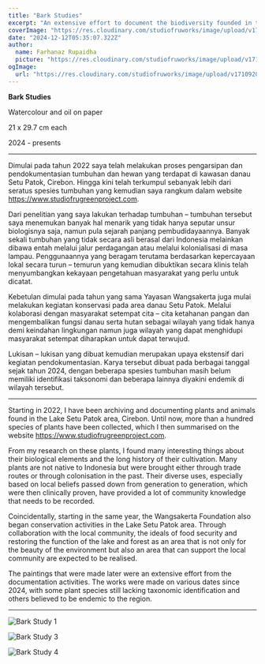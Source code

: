 ```yaml
---
title: "Bark Studies"
excerpt: "An extensive effort to document the biodiversity founded in the Lake Setu Patok conservation area in Cirebon, West Java, Indonesia."
coverImage: "https://res.cloudinary.com/studiofruworks/image/upload/v1742455050/jackplan-user/ohsvbwmbiuopjk1hy0ez.jpg"
date: "2024-12-12T05:35:07.322Z"
author:
  name: Farhanaz Rupaidha
  picture: "https://res.cloudinary.com/studiofruworks/image/upload/v1710832241/jackplan-user/e6fmykbxfqftmylyldhg.jpg"
ogImage:
  url: "https://res.cloudinary.com/studiofruworks/image/upload/v1710920420/jackplan-user/bdl8jghrq7mk3epp85fg.jpg"
---
```

**Bark Studies**


Watercolour and oil on paper

21 x 29.7 cm each

2024 - presents

* * * * *

Dimulai pada tahun 2022 saya telah melakukan proses pengarsipan dan pendokumentasian tumbuhan dan hewan yang terdapat di kawasan danau Setu Patok, Cirebon. Hingga kini telah terkumpul sebanyak lebih dari seratus spesies tumbuhan yang kemudian saya rangkum dalam website https://www.studiofrugreenproject.com. 

Dari penelitian yang saya lakukan terhadap tumbuhan – tumbuhan tersebut saya menemukan banyak hal menarik yang tidak hanya seputar unsur biologisnya saja, namun pula sejarah panjang pembudidayaannya. Banyak sekali tumbuhan yang tidak secara asli berasal dari Indonesia melainkan dibawa entah melalui jalur perdagangan atau melalui kolonialisasi di masa lampau. Penggunaannya yang beragam terutama berdasarkan kepercayaan lokal secara turun – temurun yang kemudian dibuktikan secara klinis telah menyumbangkan kekayaan pengetahuan masyarakat yang perlu untuk dicatat.

Kebetulan dimulai pada tahun yang sama Yayasan Wangsakerta juga mulai melakukan kegiatan konservasi pada area danau Setu Patok. Melalui kolaborasi dengan masyarakat setempat cita – cita ketahanan pangan dan mengembalikan fungsi danau serta hutan sebagai wilayah yang tidak hanya demi keindahan lingkungan namun juga wilayah yang dapat menghidupi masyarakat setempat diharapkan untuk dapat terwujud. 
  
Lukisan – lukisan yang dibuat kemudian merupakan upaya ekstensif dari kegiatan pendokumentasian. Karya tersebut dibuat pada berbagai tanggal sejak tahun 2024, dengan beberapa spesies tumbuhan masih belum memiliki identifikasi taksonomi dan beberapa lainnya diyakini endemik di wilayah tersebut.

------

Starting in 2022, I have been archiving and documenting plants and animals found in the Lake Setu Patok area, Cirebon. Until now, more than a hundred species of plants have been collected, which I then summarised on the website https://www.studiofrugreenproject.com.

From my research on these plants, I found many interesting things about their biological elements and the long history of their cultivation. Many plants are not native to Indonesia but were brought either through trade routes or through colonisation in the past. Their diverse uses, especially based on local beliefs passed down from generation to generation, which were then clinically proven, have provided a lot of community knowledge that needs to be recorded.

Coincidentally, starting in the same year, the Wangsakerta Foundation also began conservation activities in the Lake Setu Patok area. Through collaboration with the local community, the ideals of food security and restoring the function of the lake and forest as an area that is not only for the beauty of the environment but also an area that can support the local community are expected to be realised.

The paintings that were made later were an extensive effort from the documentation activities. The works were made on various dates since 2024, with some plant species still lacking taxonomic identification and others believed to be endemic to the region.


* * * * *

![Bark Study 1](https://res.cloudinary.com/studiofruworks/image/upload/v1742454689/jackplan-user/mwysuhjwatxo52vuckzd.jpg)

![Bark Study 3](https://res.cloudinary.com/studiofruworks/image/upload/v1751819712/jackplan-user/bxoa5pynrlf3btdhxuly.jpg)

![Bark Study 4](https://res.cloudinary.com/studiofruworks/image/upload/v1745392433/jackplan-user/wyotrxvxvggyq2zby8d8.jpg)
